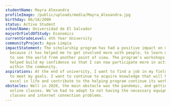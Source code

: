 ```yaml
---
studentName: Mayra Alexandra
profileImage: /public/uploads/media/Mayra_Alexandra.jpg
birthday: 06/18/2000
status: Active Student
schoolName: Universidad de El Salvador
majorOrFieldOfStudy: Economics
currentGradeLevel: 4th Year University
communityProject: Agua Limpia
impactStatement: The scholarship program has had a positive impact on my life
  because it has helped me to get involved more with people, to learn more and
  to see the world from another point of view. The program’s workshops have
  helped build my confidence so that I can now participate more in activities
  within the community.
aspirations: At the end of university, I want to find a job in my field and work
  to meet my goals. I want to continue to acquire knowledge that will help me
  excel in life and contribute to the helping program continue its work.
obstacles: Well in 2020, the main obstacle was the pandemic, and getting used to
  online classes. We’ve had to adapt to not having the necessary equipment for
  classes and internet connection problems.
---
```


